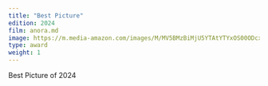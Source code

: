 ```yaml
---
title: "Best Picture"
edition: 2024
film: anora.md
image: https://m.media-amazon.com/images/M/MV5BMzBiMjU5YTAtYTYxOS00ODcxLWI4ODUtY2E2MjA1M2UxN2JmXkEyXkFqcGc@._V1_FMjpg_UX1024_.jpg
type: award
weight: 1
---
```


Best Picture of 2024
